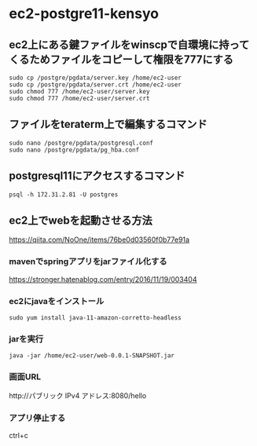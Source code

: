 # ec2-postgre11-kensyo

## ec2上にある鍵ファイルをwinscpで自環境に持ってくるためファイルをコピーして権限を777にする
~~~
sudo cp /postgre/pgdata/server.key /home/ec2-user
sudo cp /postgre/pgdata/server.crt /home/ec2-user
sudo chmod 777 /home/ec2-user/server.key
sudo chmod 777 /home/ec2-user/server.crt
~~~
## ファイルをteraterm上で編集するコマンド
~~~
sudo nano /postgre/pgdata/postgresql.conf
sudo nano /postgre/pgdata/pg_hba.conf
~~~
## postgresql11にアクセスするコマンド
~~~
psql -h 172.31.2.81 -U postgres
~~~
## ec2上でwebを起動させる方法
https://qiita.com/NoOne/items/76be0d03560f0b77e91a
### mavenでspringアプリをjarファイル化する
https://stronger.hatenablog.com/entry/2016/11/19/003404
### ec2にjavaをインストール
~~~
sudo yum install java-11-amazon-corretto-headless
~~~
### jarを実行
~~~
java -jar /home/ec2-user/web-0.0.1-SNAPSHOT.jar
~~~
### 画面URL
http://パブリック IPv4 アドレス:8080/hello
### アプリ停止する
ctrl+c
